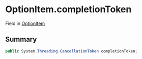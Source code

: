 # OptionItem.completionToken

Field in [OptionItem](/docs/api/csharp/yarn.unity.optionitem.md)

## Summary



```csharp
public System.Threading.CancellationToken completionToken;
```

